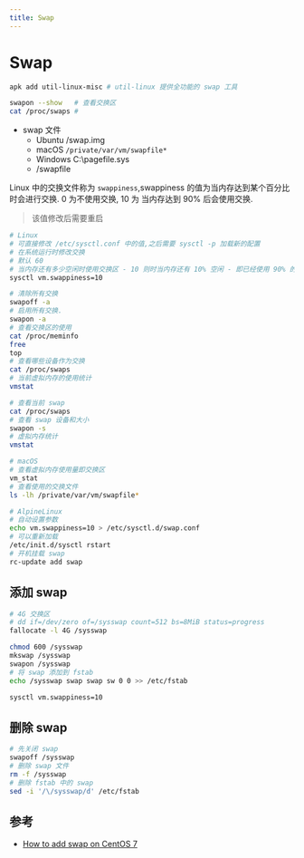 ```yaml
---
title: Swap
---
```


# Swap

```bash
apk add util-linux-misc # util-linux 提供全功能的 swap 工具

swapon --show   # 查看交换区
cat /proc/swaps #
```

- swap 文件
  - Ubuntu /swap.img
  - macOS `/private/var/vm/swapfile*`
  - Windows C:\pagefile.sys
  - /swapfile

Linux 中的交换文件称为 `swappiness`,swappiness 的值为当内存达到某个百分比时会进行交换. 0 为不使用交换, 10 为 当内存达到 90% 后会使用交换.

> 该值修改后需要重启

```bash
# Linux
# 可直接修改 /etc/sysctl.conf 中的值,之后需要 sysctl -p 加载新的配置
# 在系统运行时修改交换
# 默认 60
# 当内存还有多少空闲时使用交换区 - 10 则时当内存还有 10% 空闲 - 即已经使用 90% 的时候激活交换
sysctl vm.swappiness=10

# 清除所有交换
swapoff -a
# 启用所有交换.
swapon -a
# 查看交换区的使用
cat /proc/meminfo
free
top
# 查看哪些设备作为交换
cat /proc/swaps
# 当前虚拟内存的使用统计
vmstat

# 查看当前 swap
cat /proc/swaps
# 查看 swap 设备和大小
swapon -s
# 虚拟内存统计
vmstat

# macOS
# 查看虚拟内存使用量即交换区
vm_stat
# 查看使用的交换文件
ls -lh /private/var/vm/swapfile*

# AlpineLinux
# 自动设置参数
echo vm.swappiness=10 > /etc/sysctl.d/swap.conf
# 可以重新加载
/etc/init.d/sysctl rstart
# 开机挂载 swap
rc-update add swap
```

## 添加 swap

```bash
# 4G 交换区
# dd if=/dev/zero of=/sysswap count=512 bs=8MiB status=progress
fallocate -l 4G /sysswap

chmod 600 /sysswap
mkswap /sysswap
swapon /sysswap
# 将 swap 添加到 fstab
echo /sysswap swap swap sw 0 0 >> /etc/fstab

sysctl vm.swappiness=10
```

## 删除 swap

```bash
# 先关闭 swap
swapoff /sysswap
# 删除 swap 文件
rm -f /sysswap
# 删除 fstab 中的 swap
sed -i '/\/sysswap/d' /etc/fstab
```

## 参考

- [How to add swap on CentOS 7](https://www.digitalocean.com/community/tutorials/how-to-add-swap-on-centos-7)

